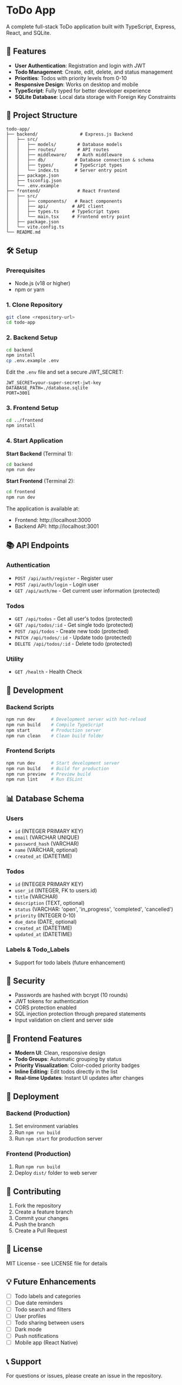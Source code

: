 # ToDo App

A complete full-stack ToDo application built with TypeScript, Express, React, and SQLite.

## 🚀 Features

- **User Authentication**: Registration and login with JWT
- **Todo Management**: Create, edit, delete, and status management
- **Priorities**: Todos with priority levels from 0-10
- **Responsive Design**: Works on desktop and mobile
- **TypeScript**: Fully typed for better developer experience
- **SQLite Database**: Local data storage with Foreign Key Constraints

## 📁 Project Structure

```
todo-app/
├── backend/                # Express.js Backend
│   ├── src/
│   │   ├── models/        # Database models
│   │   ├── routes/        # API routes
│   │   ├── middleware/    # Auth middleware
│   │   ├── db/           # Database connection & schema
│   │   ├── types/        # TypeScript types
│   │   └── index.ts      # Server entry point
│   ├── package.json
│   ├── tsconfig.json
│   └── .env.example
├── frontend/              # React Frontend
│   ├── src/
│   │   ├── components/   # React components
│   │   ├── api/         # API client
│   │   ├── types.ts     # TypeScript types
│   │   └── main.tsx     # Frontend entry point
│   ├── package.json
│   └── vite.config.ts
└── README.md
```

## 🛠️ Setup

### Prerequisites

- Node.js (v18 or higher)
- npm or yarn

### 1. Clone Repository

```bash
git clone <repository-url>
cd todo-app
```

### 2. Backend Setup

```bash
cd backend
npm install
cp .env.example .env
```

Edit the `.env` file and set a secure JWT_SECRET:

```env
JWT_SECRET=your-super-secret-jwt-key
DATABASE_PATH=./database.sqlite
PORT=3001
```

### 3. Frontend Setup

```bash
cd ../frontend
npm install
```

### 4. Start Application

**Start Backend** (Terminal 1):
```bash
cd backend
npm run dev
```

**Start Frontend** (Terminal 2):
```bash
cd frontend
npm run dev
```

The application is available at:
- Frontend: http://localhost:3000
- Backend API: http://localhost:3001

## 📚 API Endpoints

### Authentication

- `POST /api/auth/register` - Register user
- `POST /api/auth/login` - Login user
- `GET /api/auth/me` - Get current user information (protected)

### Todos

- `GET /api/todos` - Get all user's todos (protected)
- `GET /api/todos/:id` - Get single todo (protected)
- `POST /api/todos` - Create new todo (protected)
- `PATCH /api/todos/:id` - Update todo (protected)
- `DELETE /api/todos/:id` - Delete todo (protected)

### Utility

- `GET /health` - Health Check

## 🔧 Development

### Backend Scripts

```bash
npm run dev      # Development server with hot-reload
npm run build    # Compile TypeScript
npm start        # Production server
npm run clean    # Clean build folder
```

### Frontend Scripts

```bash
npm run dev      # Start development server
npm run build    # Build for production
npm run preview  # Preview build
npm run lint     # Run ESLint
```

## 📊 Database Schema

### Users
- `id` (INTEGER PRIMARY KEY)
- `email` (VARCHAR UNIQUE)
- `password_hash` (VARCHAR)
- `name` (VARCHAR, optional)
- `created_at` (DATETIME)

### Todos
- `id` (INTEGER PRIMARY KEY)
- `user_id` (INTEGER, FK to users.id)
- `title` (VARCHAR)
- `description` (TEXT, optional)
- `status` (VARCHAR: 'open', 'in_progress', 'completed', 'cancelled')
- `priority` (INTEGER 0-10)
- `due_date` (DATE, optional)
- `created_at` (DATETIME)
- `updated_at` (DATETIME)

### Labels & Todo_Labels
- Support for todo labels (future enhancement)

## 🔐 Security

- Passwords are hashed with bcrypt (10 rounds)
- JWT tokens for authentication
- CORS protection enabled
- SQL injection protection through prepared statements
- Input validation on client and server side

## 🎨 Frontend Features

- **Modern UI**: Clean, responsive design
- **Todo Groups**: Automatic grouping by status
- **Priority Visualization**: Color-coded priority badges
- **Inline Editing**: Edit todos directly in the list
- **Real-time Updates**: Instant UI updates after changes

## 🚀 Deployment

### Backend (Production)

1. Set environment variables
2. Run `npm run build`
3. Run `npm start` for production server

### Frontend (Production)

1. Run `npm run build`
2. Deploy `dist/` folder to web server

## 🤝 Contributing

1. Fork the repository
2. Create a feature branch
3. Commit your changes
4. Push the branch
5. Create a Pull Request

## 📝 License

MIT License - see LICENSE file for details

## 💡 Future Enhancements

- [ ] Todo labels and categories
- [ ] Due date reminders
- [ ] Todo search and filters
- [ ] User profiles
- [ ] Todo sharing between users
- [ ] Dark mode
- [ ] Push notifications
- [ ] Mobile app (React Native)

## 📞 Support

For questions or issues, please create an issue in the repository.
